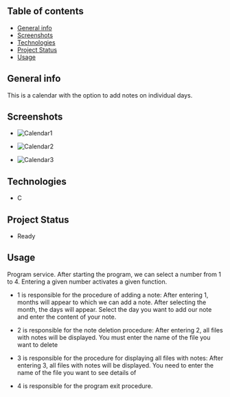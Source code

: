 ## Table of contents
* [General info](#General-info)
* [Screenshots](#Screenshots)
* [Technologies](#Technologies)
* [Project Status](Project-status)
* [Usage](#Usage)

## General info
This is a calendar with the option to add notes on individual days.

## Screenshots
- ![Calendar1](https://github.com/Kakol155/Calendar/assets/111421926/4f9146f7-0960-4209-afe5-3fc2d50509ec)

- ![Calendar2](https://github.com/Kakol155/Calendar/assets/111421926/63cd973a-90ac-425c-b03f-98eab865236e)

- ![Calendar3](https://github.com/Kakol155/Calendar/assets/111421926/95124fc4-7c3a-42be-90e3-b18a5065d35c)

## Technologies
- C

## Project Status
- Ready

## Usage
Program service. After starting the program, we can select a number from 1 to 4. Entering a given number activates a given function.

- 1 is responsible for the procedure of adding a note:
After entering 1, months will appear to which we can add a note. After selecting the month, the days will appear. Select the day you want to add our note and enter the content of your note.

- 2 is responsible for the note deletion procedure:
After entering 2, all files with notes will be displayed. You must enter the name of the file you want to delete

- 3 is responsible for the procedure for displaying all files with notes:
After entering 3, all files with notes will be displayed. You need to enter the name of the file you want to see details of

- 4 is responsible for the program exit procedure.

